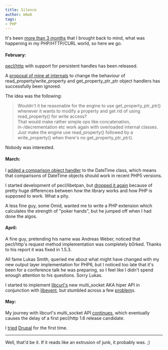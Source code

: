 ```yaml
---
title: Silence
author: m6w6
tags: 
- PHP
---
```


It's been [more than 3 months](http://blog.iworks.at/?/archives/50-HTTP,-CURL-and-stuff.html) 
that I brought back to mind, what was happening in my PHP/HTTP/CURL world, so here we go.

#### February:

[pecl/http](http://pecl.php.net/package/pecl_http) with support for persistent
handles has been released.

A [proposal of mine at internals](http://marc.info/?l=php-dev&m=117188035610011&w=2) 
to change the behaviour of read_property/write_property and get_property_ptr_ptr object handlers has
successfully been ignored.

The idea was the following:

> Wouldn't it be reasonable for the engine to use get_property_ptr_ptr()
whenever it wants to modify a property and get rid of using read_property()
for write access?  
> That would make rather simple ops like concatenation, in-/decrementation etc
work again with overloaded internal classes. Just make the engine use
read_property() followed by a write_property() when there's no
get_property_ptr_ptr().


Nobody was interested.

#### March:

I [added a comparison object handler](http://cvs.php.net/viewvc.cgi/php-src/ext/date/php_date.c?r1=1.131&r2=1.132&diff_format=u) 
to the DateTime class, which means that comparisons of DateTime objects should work in recent
PHP5 versions.

I started development of pecl/libetpan, but [dropped it again](http://marc.info/?l=pecl-dev&m=117464452600994&w=2) 
because of pretty huge differences between how the library works and how PHP is supposed to
work. What a pity.

A less fine guy, some Omid, wanted me to write a PHP extension which
calculates the strength of "poker hands", but he jumped off when I had done
the algos.

#### April:

A fine guy, pretending his name was Andreas Weber, noticed that pecl/http's
request method implementation was completely b0rked. Thanks to his report it
was fixed in 1.5.3.

All fame Lukas Smith, queried me about what might have changed with my new
output layer implementation for PHP6, but I noticed too late that it's been
for a conference talk he was preparing, so I feel like I didn't spend enough
attention to his questions. Sorry Lukas.

I started to implement [libcurl's](http://curl.haxx.se) new multi_socket AKA
hiper API in conjunction with [libevent](http://monkey.org/~provos/libevent/),
but stumbled across a few
[problem](http://curl.haxx.se/mail/lib-2007-04/0308.html)s.

#### May:

My journey with libcurl's multi_socket API
[continues](http://curl.haxx.se/mail/lib-2007-05/0125.html), which eventually
causes the delay of a first pecl/http 1.6 release candidate.

I [tried](http://dev.iworks.at) [Drupal](http://drupal.org) for the first
time.

***

Well, that'd be it. If it reads like an extrusion of junk, it probably was. ;)

